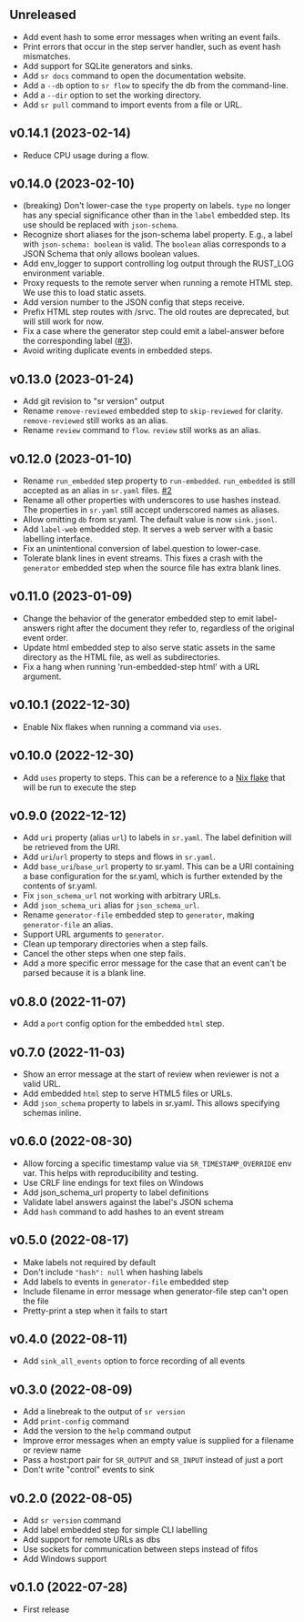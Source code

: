 ## Unreleased

- Add event hash to some error messages when writing an event fails.
- Print errors that occur in the step server handler, such as event hash mismatches.
- Add support for SQLite generators and sinks.
- Add `sr docs` command to open the documentation website.
- Add a `--db` option to `sr flow` to specify the db from the command-line.
- Add a `--dir` option to set the working directory.
- Add `sr pull` command to import events from a file or URL.

## v0.14.1 (2023-02-14)

- Reduce CPU usage during a flow.

## v0.14.0 (2023-02-10)

- (breaking) Don't lower-case the `type` property on labels. `type` no longer has any special significance other than in the `label` embedded step. Its use should be replaced with `json-schema`.
- Recognize short aliases for the json-schema label property. E.g., a label with `json-schema: boolean` is valid. The `boolean` alias corresponds to a JSON Schema that only allows boolean values.
- Add env_logger to support controlling log output through the RUST_LOG environment variable.
- Proxy requests to the remote server when running a remote HTML step. We use this to load static assets.
- Add version number to the JSON config that steps receive.
- Prefix HTML step routes with /srvc. The old routes are deprecated, but will still work for now.
- Fix a case where the generator step could emit a label-answer before the corresponding label ([#3](https://github.com/insilica/rs-srvc/issues/3)).
- Avoid writing duplicate events in embedded steps.

## v0.13.0 (2023-01-24)

- Add git revision to "sr version" output
- Rename `remove-reviewed` embedded step to `skip-reviewed` for clarity. `remove-reviewed` still works as an alias.
- Rename `review` command to `flow`. `review` still works as an alias.

## v0.12.0 (2023-01-10)

- Rename `run_embedded` step property to `run-embedded`. `run_embedded` is still accepted as an alias in `sr.yaml` files. [#2](https://github.com/insilica/rs-srvc/issues/2)
- Rename all other properties with underscores to use hashes instead. The properties in `sr.yaml` still accept underscored names as aliases.
- Allow omitting `db` from sr.yaml. The default value is now `sink.jsonl`.
- Add `label-web` embedded step. It serves a web server with a basic labelling interface.
- Fix an unintentional conversion of label.question to lower-case.
- Tolerate blank lines in event streams. This fixes a crash with the `generator` embedded step when the source file has extra blank lines.

## v0.11.0 (2023-01-09)

- Change the behavior of the generator embedded step to emit label-answers
  right after the document they refer to, regardless of the original event
  order.
- Update html embedded step to also serve static assets in the same directory
  as the HTML file, as well as subdirectories.
- Fix a hang when running 'run-embedded-step html' with a URL argument.

## v0.10.1 (2022-12-30)

- Enable Nix flakes when running a command via `uses`.

## v0.10.0 (2022-12-30)

- Add `uses` property to steps. This can be a reference to a [Nix flake](https://nixos.org/manual/nix/stable/command-ref/new-cli/nix3-flake.html#examples) that will be run to execute the step

## v0.9.0 (2022-12-12)

- Add `uri` property (alias `url`) to labels in `sr.yaml`. The label definition will be retrieved from the URI.
- Add `uri`/`url` property to steps and flows in `sr.yaml`.
- Add `base_uri`/`base_url` property to sr.yaml. This can be a URI containing a base configuration for the sr.yaml, which is further extended by the contents of sr.yaml.
- Fix `json_schema_url` not working with arbitrary URLs.
- Add `json_schema_uri` alias for `json_schema_url`.
- Rename `generator-file` embedded step to `generator`, making `generator-file` an alias.
- Support URL arguments to `generator`.
- Clean up temporary directories when a step fails.
- Cancel the other steps when one step fails.
- Add a more specific error message for the case that an event can't be parsed because it is a blank line.

## v0.8.0 (2022-11-07)

- Add a `port` config option for the embedded `html` step.

## v0.7.0 (2022-11-03)

- Show an error message at the start of review when reviewer is not a
  valid URL.
- Add embedded `html` step to serve HTML5 files or URLs.
- Add `json_schema` property to labels in sr.yaml. This allows specifying schemas inline.

## v0.6.0 (2022-08-30)

- Allow forcing a specific timestamp value via `SR_TIMESTAMP_OVERRIDE` env var. This helps with reproducibility and testing.
- Use CRLF line endings for text files on Windows
- Add json_schema_url property to label definitions
- Validate label answers against the label's JSON schema
- Add `hash` command to add hashes to an event stream

## v0.5.0 (2022-08-17)

- Make labels not required by default
- Don't include `"hash": null` when hashing labels
- Add labels to events in `generator-file` embedded step
- Include filename in error message when generator-file step can't open the file
- Pretty-print a step when it fails to start

## v0.4.0 (2022-08-11)

- Add `sink_all_events` option to force recording of all events

## v0.3.0 (2022-08-09)

- Add a linebreak to the output of `sr version`
- Add `print-config` command
- Add the version to the `help` command output
- Improve error messages when an empty value is supplied for a filename or review name
- Pass a host:port pair for `SR_OUTPUT` and `SR_INPUT` instead of just a port
- Don't write "control" events to sink

## v0.2.0 (2022-08-05)
- Add `sr version` command
- Add label embedded step for simple CLI labelling
- Add support for remote URLs as dbs
- Use sockets for communication between steps instead of fifos
- Add Windows support

## v0.1.0 (2022-07-28)
- First release
